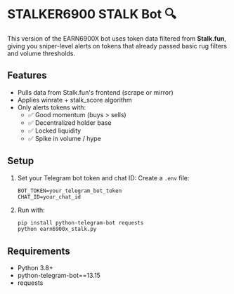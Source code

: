 # STALKER6900 STALK Bot 🔍

This version of the EARN6900X bot uses token data filtered from **Stalk.fun**, giving you sniper-level alerts on tokens that already passed basic rug filters and volume thresholds.

## Features

- Pulls data from Stalk.fun's frontend (scrape or mirror)
- Applies winrate + stalk_score algorithm
- Only alerts tokens with:
  - ✅ Good momentum (buys > sells)
  - ✅ Decentralized holder base
  - ✅ Locked liquidity
  - ✅ Spike in volume / hype

## Setup

1. Set your Telegram bot token and chat ID:
   Create a `.env` file:
   ```
   BOT_TOKEN=your_telegram_bot_token
   CHAT_ID=your_chat_id
   ```
2. Run with:
   ```bash
   pip install python-telegram-bot requests
   python earn6900x_stalk.py
   ```

## Requirements

- Python 3.8+
- python-telegram-bot==13.15
- requests

